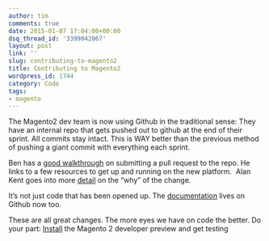 ```yaml
---
author: tim
comments: true
date: 2015-01-07 17:04:00+00:00
dsq_thread_id: '3399042067'
layout: post
link: ''
slug: contributing-to-magento2
title: Contributing to Magento2
wordpress_id: 1744
category: Code
tags:
- magento
---
```


The Magento2 dev team is now using Github in the traditional sense: They have
an internal repo that gets pushed out to github at the end of their sprint.
All commits stay intact. This is WAY better than the previous method of
pushing a giant commit with everything each sprint.

Ben has a [good walkthrough](http://bhmarks.com/blog/contributing-to-magento-2/) on submitting a pull request to the repo. He links to a few
resources to get up and running on the new platform.  Alan Kent goes into more
[detail](https://alankent.wordpress.com/2014/12/27/behind-the-recent-magento-2-github-changes/) on the “why” of the change.

It’s not just code that has been opened up. The
[documentation](https://alankent.wordpress.com/2014/12/20/about-magento-2-0-developer-documentation/) lives on Github now too.

These are all great changes. The more eyes we have on code the better. Do your
part: [Install](https://github.com/magento/magento2) the Magento 2 developer
preview and get testing

